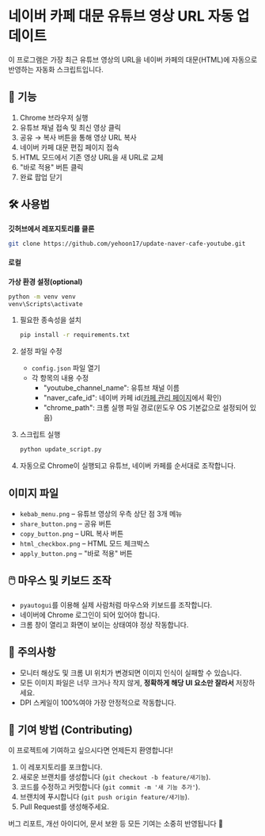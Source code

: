 # 네이버 카페 대문 유튜브 영상 URL 자동 업데이트

이 프로그램은 가장 최근 유튜브 영상의 URL을 네이버 카페의 대문(HTML)에 자동으로 반영하는 자동화 스크립트입니다.



## 🔧 기능

1. Chrome 브라우저 실행
2. 유튜브 채널 접속 및 최신 영상 클릭
3. 공유 → 복사 버튼을 통해 영상 URL 복사
4. 네이버 카페 대문 편집 페이지 접속
5. HTML 모드에서 기존 영상 URL을 새 URL로 교체
6. "바로 적용" 버튼 클릭
7. 완료 팝업 닫기



## 🛠️ 사용법

**깃허브에서 레포지토리를 클론**

   ```bash
   git clone https://github.com/yehoon17/update-naver-cafe-youtube.git
   ```

#### 로컬 
**가상 환경 설정(optional)**
   ```bash
   python -m venv venv
   venv\Scripts\activate
   ```


1. 필요한 종속성을 설치

   ```bash
   pip install -r requirements.txt
   ```

2. 설정 파일 수정
   - `config.json` 파일 열기
   - 각 항목의 내용 수정
     - "youtube_channel_name": 유튜브 채널 이름
     - "naver_cafe_id": 네이버 카페 id([카페 관리 페이지](https://github.com/yehoon17/update-naver-cafe-youtube/blob/master/assets/naver_cafe_id.png)에서 확인)
     - "chrome_path": 크롬 실행 파일 경로(윈도우 OS 기본값으로 설정되어 있음)


3. 스크립트 실행

   ```bash
   python update_script.py
   ```

4. 자동으로 Chrome이 실행되고 유튜브, 네이버 카페를 순서대로 조작합니다.




## 이미지 파일

* `kebab_menu.png` – 유튜브 영상의 우측 상단 점 3개 메뉴
* `share_button.png` – 공유 버튼
* `copy_button.png` – URL 복사 버튼
* `html_checkbox.png` – HTML 모드 체크박스
* `apply_button.png` – "바로 적용" 버튼



## 🖱️ 마우스 및 키보드 조작

* `pyautogui`를 이용해 실제 사람처럼 마우스와 키보드를 조작합니다.
* 네이버에 Chrome 로그인이 되어 있어야 합니다.
* 크롬 창이 열리고 화면이 보이는 상태여야 정상 작동합니다.



## 📌 주의사항

* 모니터 해상도 및 크롬 UI 위치가 변경되면 이미지 인식이 실패할 수 있습니다.
* 모든 이미지 파일은 너무 크거나 작지 않게, **정확하게 해당 UI 요소만 잘라서** 저장하세요.
* DPI 스케일이 100%여야 가장 안정적으로 작동합니다.


## 🤝 기여 방법 (Contributing)

이 프로젝트에 기여하고 싶으시다면 언제든지 환영합니다!

1. 이 레포지토리를 포크합니다.
2. 새로운 브랜치를 생성합니다 (`git checkout -b feature/새기능`).
3. 코드를 수정하고 커밋합니다 (`git commit -m '새 기능 추가'`).
4. 브랜치에 푸시합니다 (`git push origin feature/새기능`).
5. Pull Request를 생성해주세요.

버그 리포트, 개선 아이디어, 문서 보완 등 모든 기여는 소중히 반영됩니다 🙏
